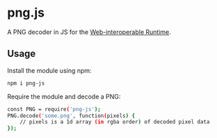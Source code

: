 # png.js

A PNG decoder in JS for the [Web-interoperable Runtime](https://wintercg.org/).

## Usage

Install the module using npm:

```bash
npm i png-js
```

Require the module and decode a PNG:

```bash
const PNG = require('png-js');
PNG.decode('some.png', function(pixels) {
    // pixels is a 1d array (in rgba order) of decoded pixel data
});
```
